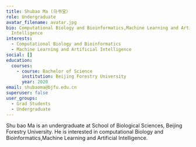 ```yaml
---
title: Shubao Ma (马书宝）
role: Undergraduate
avatar_filename: avatar.jpg
bio: Computational Biology and Bioinformatics,Machine Learning and Artificial
  Intelligence
interests:
  - Computational Biology and Bioinformatics
  - Machine Learning and Artificial Intelligence
social: []
education:
  courses:
    - course: Bachelor of Science
      institution: Beijing Forestry University
      year: 2020
email: shubaoma@bjfu.edu.cn
superuser: false
user_groups:
  - Grad Students
  - Undergraduate
---
```

Shu bao Ma is an undergraduate at School of Biological Sciences, Beijing Forestry University. He is interested in computational Biology and Bioinformatics,Machine Learning and Artificial Intelligence.
